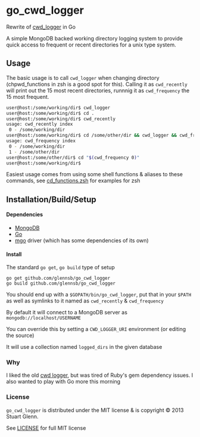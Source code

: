 go_cwd_logger
=============

Rewrite of [cwd_logger](/glennsb/cwd_logger) in Go

A simple MongoDB backed working directory logging system to provide quick
access to frequent or recent directories for a unix type system.

Usage
-----

The basic usage is to call ``cwd_logger`` when changing directory (chpwd_functions
in zsh is a good spot for this). Calling it as ``cwd_recently`` will print out the
15 most recent directories, runnnig it as ``cwd_frequency`` the 15 most frequent.

```bash
user@host:/some/working/dir$ cwd_logger
user@host:/some/working/dir$ cd .
user@host:/some/working/dir$ cwd_recently
usage: cwd_recently index
 0 - /some/working/dir
user@host:/some/working/dir$ cd /some/other/dir && cwd_logger && cwd_frequency
usage: cwd_frequency index
 0 - /some/working/dir
 1 - /some/other/dir
user@host:/some/other/dir$ cd "$(cwd_frequency 0)"
user@host:/some/working/dir$
```

Easiest usage comes from using some shell functions & aliases to these commands,
see [cd_functions.zsh](cd_functions.zsh) for examples for zsh

Installation/Build/Setup
------------------------

#### Dependencies

* [MongoDB](http://www.mongodb.org)
* [Go](http://golang.org/)
* [mgo](http://labix.org/mgo) driver (which has some dependencies of its own)

#### Install

The standard `go get`, `go build` type of setup

    go get github.com/glennsb/go_cwd_logger
    go build github.com/glennsb/go_cwd_logger

You should end up with a `$GOPATH/bin/go_cwd_logger`, put that in your `$PATH`
as well as symlinks to it named as `cwd_recently` & `cwd_frequency`

By default it will connect to a MongoDB server as `mongodb://localhost/USERNAME`

You can override this by setting a `CWD_LOGGER_URI` environment (or editing the source)

It will use a collection named `logged_dirs` in the given database

### Why

I liked the old [cwd logger](/glennsb/cwd_logger), but was tired of Ruby's gem
dependency issues. I also wanted to play with Go more this morning

### License

`go_cwd_logger` is distributed under the MIT license & is copyright © 2013 Stuart Glenn.

See [LICENSE](LICENSE) for full MIT license